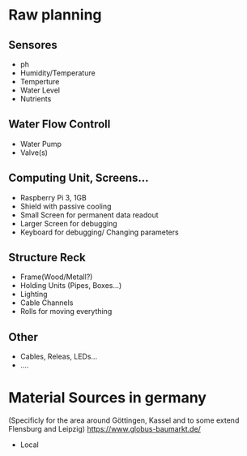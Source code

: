 # Raw planning
## Sensores
- ph
- Humidity/Temperature
- Temperture
- Water Level
- Nutrients

## Water Flow Controll
- Water Pump
- Valve(s)

## Computing Unit, Screens...
- Raspberry Pi 3, 1GB
- Shield with passive cooling
- Small Screen for permanent data readout
- Larger Screen for debugging
- Keyboard for debugging/ Changing parameters

## Structure Reck
- Frame(Wood/Metall?)
- Holding Units (Pipes, Boxes...)
- Lighting
- Cable Channels
- Rolls for moving everything

## Other
- Cables, Releas, LEDs...
- ....

# Material Sources in germany
(Specificly for the area around Göttingen, Kassel and to some extend Flensburg and Leipzig)
https://www.globus-baumarkt.de/ 
- Local
